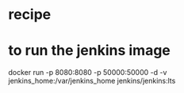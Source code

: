 # recipe
# to run the jenkins image
docker run -p 8080:8080 -p 50000:50000 -d -v jenkins_home:/var/jenkins_home jenkins/jenkins:lts
